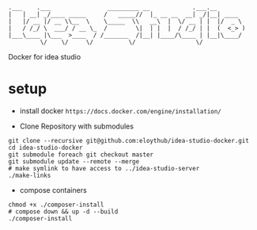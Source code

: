 ```
.___    .___                _________ __            .___.__        
|   | __| _/____ _____     /   _____//  |_ __ __  __| _/|__| ____  
|   |/ __ |/ __ \\__  \    \_____  \\   __\  |  \/ __ | |  |/  _ \
|   / /_/ \  ___/ / __ \_  /        \|  | |  |  / /_/ | |  (  <_> )
|___\____ |\___  >____  / /_______  /|__| |____/\____ | |__|\____/
         \/    \/     \/          \/                 \/            
```

Docker for idea studio

# setup

* install docker `https://docs.docker.com/engine/installation/`

* Clone Repository with submodules
```
git clone --recursive git@github.com:eloythub/idea-studio-docker.git
cd idea-studio-docker
git submodule foreach git checkout master
git submodule update --remote --merge
# make symlink to have access to ../idea-studio-server 
./make-links
```

* compose containers
```
chmod +x ./composer-install
# compose down && up -d --build
./composer-install
```
